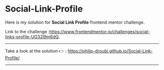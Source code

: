 # Social-Link-Profile

Here is my solution for **Social Link Profile** frontend mentor challenge.

Link to the challenge :<https://www.frontendmentor.io/challenges/social-links-profile-UG32l9m6dQ>.

<hr>

Take a look at the solution 👉 : <https://philip-droubi.github.io/Social-Link-Profile/>

<hr>
